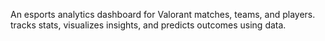 An esports analytics dashboard for Valorant matches, teams, and players. tracks stats, visualizes insights, and predicts outcomes using data.
